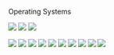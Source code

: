 <!--
baekjoon
[![Solved.ac Profile](http://mazassumnida.wtf/api/v2/generate_badge?boj=pghoon)](https://solved.ac/pghoon/)
-->

<!--
STAT
![Anurag's GitHub stats](https://github-readme-stats.vercel.app/api?username=PGHOON&show_icons=true&theme=radical)
-->

<p>Operating Systems</p>
<img src="https://img.shields.io/badge/macOS(m2)-000000?style=flat&logo=macos&logoColor=white"/></a>
<img src="https://img.shields.io/badge/Windows-0078D6?style=flat&logo=windows11&logoColor=white"/></a>
<img src="https://img.shields.io/badge/Ubuntu-E95420?style=flat&logo=ubuntu&logoColor=white"/></a>

<img src="https://img.shields.io/badge/C-A8B9CC?style=flat&logo=c&logoColor=white"/></a>
<img src="https://img.shields.io/badge/C++-00599C?style=flat&logo=cplusplus&logoColor=white"></a>
<img src="https://img.shields.io/badge/Python-3776AB?style=flat&logo=python&logoColor=white"></a>
<img src="https://img.shields.io/badge/TensorFlow-FF6F00?style=flat&logo=tensorflow&logoColor=white"></a>
<img src="https://img.shields.io/badge/GNU Bash-4EAA25?style=flat&logo=gnubash&logoColor=white"></a>
<img src="https://img.shields.io/badge/JavaScript-F7DF1E?style=flat&logo=javascript&logoColor=white"></a>
<img src="https://img.shields.io/badge/HTML5-E34F26?style=flat&logo=html5&logoColor=white"></a>
<img src="https://img.shields.io/badge/CSS3-1572B6?style=flat&logo=css3&logoColor=white"></a>
<img src="https://img.shields.io/badge/PHP-777BB4?style=flat&logo=php&logoColor=white"></a>
<img src="https://img.shields.io/badge/MySQL-4479A1?style=flat&logo=mysql&logoColor=white">
